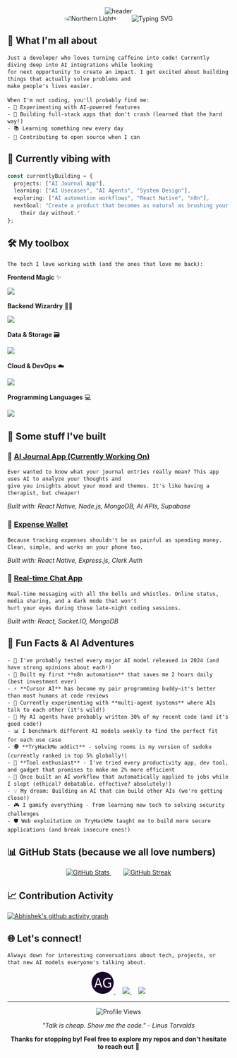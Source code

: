 <div style="font-family: -apple-system, BlinkMacSystemFont, 'Segoe UI', 'Noto Sans', Helvetica, Arial, sans-serif;">
  <div align="center">
    <img src="https://capsule-render.vercel.app/api?type=waving&height=200&section=header&text=Hey!%20I'm%20Abhishek&color=gradient&customColorList=30&fontColor=F0F6FC&fontSize=60&fontAlign=50&fontAlignY=40&animation=scaleIn&stroke=191970&strokeWidth=2" alt="header" />
  </div>
  
  
  <div align="center">
    <img src="https://image.pollinations.ai/prompt/https://text.pollinations.ai/generate%20just%20one%20prompt%20without%20any%20additional%20characters,%20give%20me%20a%20prompt%20to%20generate%20a%20cute%20animated%20style%20image?width=1920&height=1080&model=gptImage&nologo=true&enhance=true" alt="Northern Lights" width="600" height="400" style="border-radius: 50%; margin-right: 30px;">
    <img src="https://readme-typing-svg.herokuapp.com?font=Fira+Code&color=2196F3&center=true&vCenter=true&width=750&lines=Building+cool+stuff+with+code;AI+Integration+Enthusiast;Cybersecurity+Enthusiast;Coffee+%2B+Code+%3D+Magic" alt="Typing SVG" />
  </div>
  
  ## 🎯 What I'm all about
  
    Just a developer who loves turning caffeine into code! Currently diving deep into AI integrations while looking 
    for next opportunity to create an impact. I get excited about building things that actually solve problems and 
    make people's lives easier.
  
    When I'm not coding, you'll probably find me:
    - 🤖 Experimenting with AI-powered features
    - 🚀 Building full-stack apps that don't crash (learned that the hard way!)
    - 📚 Learning something new every day
    - 🌟 Contributing to open source when I can
  
  ## 🔮 Currently vibing with
  
  ```typescript
  const currentlyBuilding = {
    projects: ["AI Journal App"],
    learning: ["AI Usecases", "AI Agents", "System Design"],
    exploring: ["AI automation workflows", "React Native", "n8n"],
    nextGoal: "Create a product that becomes as natural as brushing your teeth—something people can’t imagine
      their day without."
  };
  ```
  
  ## 🛠️ My toolbox
  
    The tech I love working with (and the ones that love me back):
  
  **Frontend Magic** ✨  
  
  <img src="https://skillicons.dev/icons?i=react,angular,bootstrap,tailwind,css,html" />
  
  
  **Backend Wizardry** 🧙‍♂️  
  
  <img src="https://skillicons.dev/icons?i=nodejs,express,django" />
  
  
  **Data & Storage** 🗃️  
  
  <img src="https://skillicons.dev/icons?i=mongodb,postgres,redis,sqlite,mysql,supabase" />
  
  
  **Cloud & DevOps** ☁️  
  
  <img src="https://skillicons.dev/icons?i=aws,gcp,docker,git,github" />
  
  
  **Programming Languages** 💻
  
  <img src="https://skillicons.dev/icons?i=js,ts,python,java" />
  
  
  ## 🚀 Some stuff I've built
  
  ### 🧠 [AI Journal App (Currently Working On)](https://ai-journaling.onrender.com/)
    Ever wanted to know what your journal entries really mean? This app uses AI to analyze your thoughts and 
    give you insights about your mood and themes. It's like having a therapist, but cheaper!
  
  *Built with: React Native, Node.js, MongoDB, AI APIs, Supabase*
  
  ### 💸 [Expense Wallet](https://github.com/gup-abhi/expense-wallet-frontend)
    Because tracking expenses shouldn't be as painful as spending money. Clean, simple, and works on your phone too.
  
  *Built with: React Native, Express.js, Clerk Auth*
  
  ### 💬 [Real-time Chat App](https://chat-app-7ruk.onrender.com/)
    Real-time messaging with all the bells and whistles. Online status, media sharing, and a dark mode that won't 
    hurt your eyes during those late-night coding sessions.
  
  *Built with: React, Socket.IO, MongoDB*
  
  ## 🎨 Fun Facts & AI Adventures
  
    - 🤖 I've probably tested every major AI model released in 2024 (and have strong opinions about each!)
    - 🧠 Built my first **n8n automation** that saves me 2 hours daily (best investment ever)
    - ⚡ **Cursor AI** has become my pair programming buddy—it's better than most humans at code reviews
    - 🔮 Currently experimenting with **multi-agent systems** where AIs talk to each other (it's wild!)
    - 🎯 My AI agents have probably written 30% of my recent code (and it's good code!)
    - 📊 I benchmark different AI models weekly to find the perfect fit for each use case
    - 🕵️ **TryHackMe addict** - solving rooms is my version of sudoku (currently ranked in top 5% globally!)
    - 🔧 **Tool enthusiast** - I've tried every productivity app, dev tool, and gadget that promises to make me 2% more efficient
    - 🚀 Once built an AI workflow that automatically applied to jobs while I slept (ethical? debatable. effective? absolutely!)
    - 💡 My dream: Building an AI that can build other AIs (we're getting close!)
    - 🎮 I gamify everything - from learning new tech to solving security challenges
    - 🛡️ Web exploitation on TryHackMe taught me to build more secure applications (and break insecure ones!)
  
  ## 📊 GitHub Stats (because we all love numbers)
  
  <div align="center">
    <a href="https://github.com/gup-abhi">
      <img src="https://github-readme-stats.vercel.app/api?username=gup-abhi&show_icons=true&theme=tokyonight&hide_border=true&count_private=true" alt="GitHub Stats" />
    </a>
    &nbsp;&nbsp;&nbsp;&nbsp;&nbsp;&nbsp;
    <a href="https://github.com/gup-abhi">
      <img src="https://streak-stats.demolab.com/?user=gup-abhi&theme=tokyonight&hide_border=true" alt="GitHub Streak" />
    </a>
  </div>
  
  ## 📈 Contribution Activity
  
  [![Abhishek's github activity graph](https://github-readme-activity-graph.vercel.app/graph?username=gup-abhi&theme=tokyo-night&hide_border=true)](https://github.com/gup-abhi)
  
  ## 🌐 Let's connect!

    Always down for interesting conversations about tech, projects, or that new AI models everyone's talking about.
  
  <div align="center">
  
  <a title="Portfolio" href="https://www.abhishek-gupta.tech/" target="_blank">
    <img height="50" width="50" src="https://github.com/gup-abhi/framer-portfolio/blob/master/public/icons/android-chrome-512x512.png">
  </a>
  &nbsp;&nbsp;&nbsp;
  <a title="Linkedin Profile" href="https://www.linkedin.com/in/gup-abhi/" target="_blank">
    <img src="https://skillicons.dev/icons?i=linkedin">
  </a>
  &nbsp;&nbsp;&nbsp;
  <a title="Contact Me" href="mailto:gupabhi20@gmail.com" target="_blank">
    <img src="https://skillicons.dev/icons?i=gmail">
  </a>
  
  </div>
  
  ---
  
  <div align="center">
    
  ![Profile Views](https://komarev.com/ghpvc/?username=gup-abhi&color=blueviolet&style=for-the-badge)
  
  *"Talk is cheap. Show me the code." - Linus Torvalds*
  
  **Thanks for stopping by! Feel free to explore my repos and don't hesitate to reach out** 🚀

  </div>
</div>

